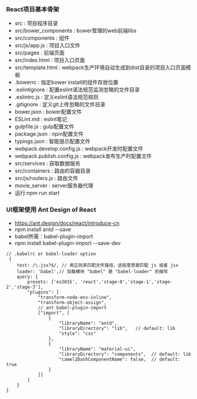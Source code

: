 ### React项目基本骨架
+ src : 项目程序目录
+ src/bower_components : bower管理的web前端libs
+ src/components : 组件
+ src/js/app.js : 项目入口文件
+ src/pages : 前端页面
+ src/index.html : 项目入口页面
+ src/template.html : webpack生产环境自动生成到dist目录的项目入口页面模板
+ .bowerrc : 指定bower install的组件存放位置
+ .eslintignore : 配置eslint语法规范监测忽略的文件目录
+ .eslintrc.js : 定义eslint语法规范规则
+ .gitignore : 定义git上传忽略的文件目录
+ bower.json : bower配置文件
+ ESLint.md : eslint笔记
+ gulpfile.js : gulp配置文件
+ package.json : npm配置文件
+ typings.json : 智能提示配置文件
+ webpack.develop.config.js : webpack开发时配置文件
+ webpack.publish.config.js : webpack发布生产时配置文件
+ src/services : 获取数据服务
+ src/containers : 路由的容器目录
+ src/js/routers.js : 路由文件
+ movie_server : server服务器代理
+ 运行:npm run start

### UI框架使用 Ant Design of React
+ https://ant.design/docs/react/introduce-cn
+ npm install antd --save
+ babel所需：babel-plugin-import
+ npm install babel-plugin-import --save-dev
```
// .babelrc or babel-loader option
 {
    test: /\.jsx?$/, // 用正则来匹配文件路径，这段意思是匹配 js 或者 jsx
    loader: 'babel',// 加载模块 "babel" 是 "babel-loader" 的缩写
    query: {
        presets: ['es2015', 'react','stage-0','stage-1','stage-2','stage-3'],
        "plugins": [
            "transform-node-env-inline",
            "transform-object-assign",
            // ant babel-plugin-import
            ["import", [
                {
                    "libraryName": "antd",
                    "libraryDirectory": "lib",   // default: lib
                    "style": "css"
                },
                {
                    "libraryName": "material-ui",
                    "libraryDirectory": "components",  // default: lib
                    "camel2DashComponentName": false,  // default: true
                }
            ]]
        ]
    }
}
```
